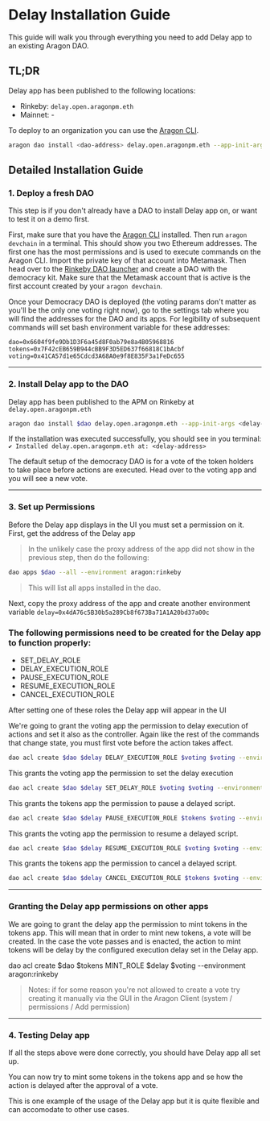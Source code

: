 # Delay Installation Guide

This guide will walk you through everything you need to add Delay app to an existing Aragon DAO.

## TL;DR

Delay app has been published to the following locations:

- Rinkeby: `delay.open.aragonpm.eth`
- Mainnet: -

To deploy to an organization you can use the [Aragon CLI](https://hack.aragon.org/docs/cli-intro.html).

```sh
aragon dao install <dao-address> delay.open.aragonpm.eth --app-init-args <execution-delay>
```

## Detailed Installation Guide

### 1. Deploy a fresh DAO

This step is if you don't already have a DAO to install Delay app on, or want to test it on a demo first.

First, make sure that you have the [Aragon CLI](https://hack.aragon.org/docs/cli-intro.html) installed. Then run `aragon devchain` in a terminal. This should show you two Ethereum addresses. The first one has the most permissions and is used to execute commands on the Aragon CLI. Import the private key of that account into Metamask. Then head over to the [Rinkeby DAO launcher](rinkeby.aragon.org) and create a DAO with the democracy kit. Make sure that the Metamask account that is active is the first account created by your `aragon devchain`.

Once your Democracy DAO is deployed (the voting params don't matter as you'll be the only one voting right now), go to the settings tab where you will find the addresses for the DAO and its apps. For legibility of subsequent commands will set bash environment variable for these addresses:

```
dao=0x6604f9fe9Db1D3F6a45d8F0ab79e8a4B05968816
tokens=0x7F42cEB659B944cBB9F3D5ED637f66818C1bAcbf
voting=0x41CA57d1e65Cdcd3A68A0e9f8E835F3a1FeDc655
```

---

### 2. Install Delay app to the DAO

Delay app has been published to the APM on Rinkeby at `delay.open.aragonpm.eth`

```sh
aragon dao install $dao delay.open.aragonpm.eth --app-init-args <delay-execution> --environment aragon:rinkeby
```

If the installation was executed successfully, you should see in you terminal:
`✔ Installed delay.open.aragonpm.eth at: <delay-address>`

The default setup of the democracy DAO is for a vote of the token holders to take place before actions are executed. Head over to the voting app and you will see a new vote.

---

### 3. Set up Permissions

Before the Delay app displays in the UI you must set a permission on it. First, get the address of the Delay app

> In the unlikely case the proxy address of the app did not show in the previous step, then do the following:

```sh
dao apps $dao --all --environment aragon:rinkeby
```

> This will list all apps installed in the dao.

Next, copy the proxy address of the app and create another environment variable `delay=0x4dA76c5B30b5a289Cb8f673Ba71A1A20bd37a00c`

### The following permissions need to be created for the Delay app to function properly:

- SET_DELAY_ROLE
- DELAY_EXECUTION_ROLE
- PAUSE_EXECUTION_ROLE
- RESUME_EXECUTION_ROLE
- CANCEL_EXECUTION_ROLE

After setting one of these roles the Delay app will appear in the UI

We're going to grant the voting app the permission to delay execution of actions and set it also as the controller. Again like the rest of the commands that change state, you must first vote before the action takes affect.

```sh
dao acl create $dao $delay DELAY_EXECUTION_ROLE $voting $voting --environment aragon:rinkeby
```

This grants the voting app the permission to set the delay execution

```sh
dao acl create $dao $delay SET_DELAY_ROLE $voting $voting --environment aragon:rinkeby
```

This grants the tokens app the permission to pause a delayed script.

```sh
dao acl create $dao $delay PAUSE_EXECUTION_ROLE $tokens $voting --environment aragon:rinkeby
```

This grants the voting app the permission to resume a delayed script.

```sh
dao acl create $dao $delay RESUME_EXECUTION_ROLE $voting $voting --environment aragon:rinkeby
```

This grants the tokens app the permission to cancel a delayed script.

```sh
dao acl create $dao $delay CANCEL_EXECUTION_ROLE $tokens $voting --environment aragon:rinkeby
```

---

### Granting the Delay app permissions on other apps

We are going to grant the delay app the permission to mint tokens in the tokens app. This will mean that in order to mint new tokens, a vote will be created. In the case the vote passes and is enacted, the action to mint tokens will be delay by the configured execution delay set in the Delay app.

dao acl create $dao $tokens MINT_ROLE $delay $voting --environment aragon:rinkeby

> Notes:
> if for some reason you're not allowed to create a vote try creating it manually via the GUI in the Aragon Client (system / permissions / Add permission)

---

### 4. Testing Delay app

If all the steps above were done correctly, you should have Delay app all set up.

You can now try to mint some tokens in the tokens app and se how the action is delayed after the approval of a vote.

This is one example of the usage of the Delay app but it is quite flexible and can accomodate to other use cases.
